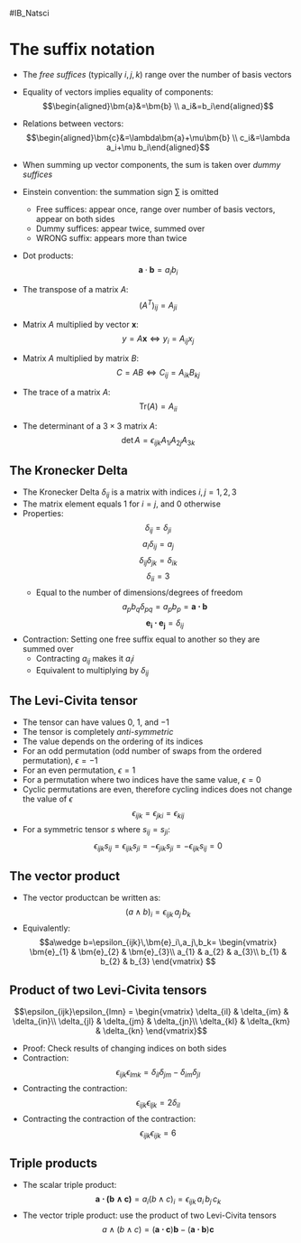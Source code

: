 #IB_Natsci 

# The suffix notation
- The _free suffices_ (typically $i,j,k$) range over the number of basis vectors
- Equality of vectors implies equality of components:
$$\begin{aligned}\bm{a}&=\bm{b} \\ a_i&=b_i\end{aligned}$$
- Relations between vectors:
$$\begin{aligned}\bm{c}&=\lambda\bm{a}+\mu\bm{b} \\ c_i&=\lambda a_i+\mu b_i\end{aligned}$$

- When summing up vector components, the sum is taken over _dummy suffices_
- Einstein convention: the summation sign $\sum$ is omitted
	- Free suffices: appear once, range over number of basis vectors, appear on both sides
	- Dummy suffices: appear twice, summed over
	- WRONG suffix: appears more than twice
- Dot products:
$$\bm{a}\cdot\bm{b}=a_ib_i$$
- The transpose of a matrix $A$:
$$(A^T)_{ij}=A_{ji}$$
- Matrix $A$ multiplied by vector $\bm{x}$:
$$y=A\bm{x} \iff y_i=A_{ij}x_j$$
- Matrix $A$ multiplied by matrix $B$:
$$C=AB \iff C_{ij}=A_{ik}B_{kj}$$
- The trace of a matrix $A$:
$$\text{Tr}(A)=A_{ii}$$
- The determinant of a $3\times 3$ matrix $A$:
$$\text{det} \,A=\epsilon_{ijk}A_{1i}A_{2j}A_{3k}$$
## The Kronecker Delta
- The Kronecker Delta $\delta_{ij}$ is a matrix with indices $i,j=1,2,3$
- The matrix element equals 1 for $i=j$, and 0 otherwise
- Properties:
$$\delta_{ij}=\delta_{ji}$$
$$a_i\delta_{ij}=a_j$$
$$\delta_{ij}\delta_{jk}=\delta_{ik}$$
$$\delta_{ii}=3$$
	- Equal to the number of dimensions/degrees of freedom
$$a_pb_q\delta_{pq}=a_pb_p=\bm{a\cdot b}$$
$$\bm{e_i\cdot e_j}=\delta_{ij}$$
- Contraction: Setting one free suffix equal to another so they are summed over
	- Contracting $a_{ij}$ makes it $a_ii$
	- Equivalent to multiplying by $\delta_{ij}$

## The Levi-Civita tensor
- The tensor can have values $0$, $1$, and $-1$
- The tensor is completely _anti-symmetric_
- The value depends on the ordering of its indices
- For an odd permutation (odd number of swaps from the ordered permutation), $\epsilon=-1$
- For an even permutation, $\epsilon=1$
- For a permutation where two indices have the same value, $\epsilon=0$
- Cyclic permutations are even, therefore cycling indices does not change the value of $\epsilon$
$$\epsilon_{ijk}=\epsilon_{jki}=\epsilon_{kij}$$
- For a symmetric tensor $s$ where $s_{ij}=s_{ji}$:
$$\epsilon_{ijk}s_{ij}=\epsilon_{ijk}s_{ji}=-\epsilon_{jik}s_{ji}=-\epsilon_{ijk}s_{ij}=0$$

## The vector product
- The vector productcan be written as:
$$(a\wedge b)_i=\epsilon_{ijk}\,a_j\,b_k$$
- Equivalently:
$$a\wedge b=\epsilon_{ijk}\,\bm{e}_i\,a_j\,b_k=
\begin{vmatrix}
     \bm{e}_{1} & \bm{e}_{2} & \bm{e}_{3}\\ 
     a_{1} & a_{2} & a_{3}\\
     b_{1} & b_{2} & b_{3} 
\end{vmatrix}
$$
## Product of two Levi-Civita tensors
$$\epsilon_{ijk}\epsilon_{lmn} = 
\begin{vmatrix}
     \delta_{il} & \delta_{im} & \delta_{in}\\ 
     \delta_{jl} & \delta_{jm} & \delta_{jn}\\
     \delta_{kl} & \delta_{km} & \delta_{kn} 
\end{vmatrix}$$
- Proof: Check results of changing indices on both sides
- Contraction:
$$\epsilon_{ijk}\epsilon_{lmk}=\delta_{il}\delta_{jm}-\delta_{im}\delta_{jl}$$
- Contracting the contraction:
$$\epsilon_{ijk}\epsilon_{ljk}=2\delta_{il}$$
- Contracting the contraction of the contraction:
$$\epsilon_{ijk}\epsilon_{ijk}=6$$

## Triple products
- The scalar triple product:
$$\bm{a\cdot(b\wedge c)}=a_i(b\wedge c)_i=\epsilon_{ijk}\,a_i\,b_j\,c_k$$
- The vector triple product: use the product of two Levi-Civita tensors
$$a\wedge(b\wedge c) = (\bm{a\cdot c})\bm{b}-(\bm{a\cdot b})\bm{c}$$
